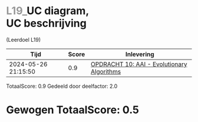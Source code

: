 #  <font color="#999999">L19_</font>UC diagram,<br>UC beschrijving                                                                                                        
(Leerdoel L19)

|Tijd|Score|Inlevering|
|---|---|---|
|2024-05-26 21:15:50 |0.9|<a href="https://canvas.hu.nl//courses/39753/assignments/284181/submissions/616">OPDRACHT 10: AAI - Evolutionary Algorithms</a>|

TotaalScore: 0.9
Gedeeld door deelfactor: 2.0
# Gewogen TotaalScore: 0.5
